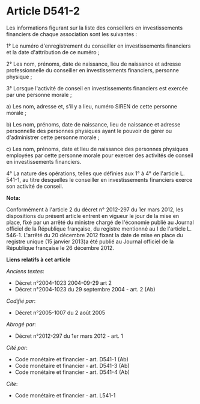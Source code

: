 # Article D541-2

Les informations figurant sur la liste des conseillers en investissements financiers de chaque association sont les
suivantes :

1° Le numéro d'enregistrement du conseiller en investissements financiers et la date d'attribution de ce numéro ;

2° Les nom, prénoms, date de naissance, lieu de naissance et adresse professionnelle du conseiller en investissements
financiers, personne physique ;

3° Lorsque l'activité de conseil en investissements financiers est exercée par une personne morale ;

a) Les nom, adresse et, s'il y a lieu, numéro SIREN de cette personne morale ;

b) Les nom, prénoms, date de naissance, lieu de naissance et adresse personnelle des personnes physiques ayant le pouvoir de
gérer ou d'administrer cette personne morale ;

c) Les nom, prénoms, date et lieu de naissance des personnes physiques employées par cette personne morale pour exercer des
activités de conseil en investissements financiers.

4° La nature des opérations, telles que définies aux 1° à 4° de l'article L. 541-1, au titre desquelles le conseiller en
investissements financiers exerce son activité de conseil.

**Nota:**

Conformément à l'article 2 du décret n° 2012-297 du 1er mars 2012, les dispositions du présent article entrent en vigueur le
jour de la mise en place, fixé par un arrêté du ministre chargé de l'économie publié au Journal officiel de la République
française, du registre mentionné au I de l'article L. 546-1. L'arrêté du 20 décembre 2012 fixant la date de mise en place du
registre unique (15 janvier 2013)a été publié au Journal officiel de la République française le 26 décembre 2012.

**Liens relatifs à cet article**

_Anciens textes_:

  - Décret n°2004-1023 2004-09-29 art 2
  - Décret n°2004-1023 du 29 septembre 2004 - art. 2 (Ab)

_Codifié par_:

  - Décret n°2005-1007 du 2 août 2005

_Abrogé par_:

  - Décret n°2012-297 du 1er mars 2012 - art. 1

_Cité par_:

  - Code monétaire et financier - art. D541-1 (Ab)
  - Code monétaire et financier - art. D541-3 (Ab)
  - Code monétaire et financier - art. D541-4 (Ab)

_Cite_:

  - Code monétaire et financier - art. L541-1
